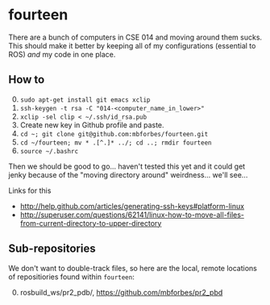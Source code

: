 # fourteen
There are a bunch of computers in CSE 014 and moving around them sucks. This should make it better by keeping all of my configurations (essential to ROS) *and* my code in one place.

## How to
0. `sudo apt-get install git emacs xclip`
0. `ssh-keygen -t rsa -C "014-<computer_name_in_lower>"`
0. `xclip -sel clip < ~/.ssh/id_rsa.pub`
0. Create new key in Github profile and paste.
0. `cd ~; git clone git@github.com:mbforbes/fourteen.git`
0. `cd ~/fourteen; mv * .[^.]* ../; cd ..; rmdir fourteen`
0. `source ~/.bashrc`

Then we should be good to go... haven't tested this yet and it could get jenky because of the "moving directory around" weirdness... we'll see...

Links for this
- http://help.github.com/articles/generating-ssh-keys#platform-linux
- http://superuser.com/questions/62141/linux-how-to-move-all-files-from-current-directory-to-upper-directory

## Sub-repositories
We don't want to double-track files, so here are the local, remote locations of repositiories found within `fourteen`:

0. rosbuild_ws/pr2_pdb/, https://github.com/mbforbes/pr2_pbd